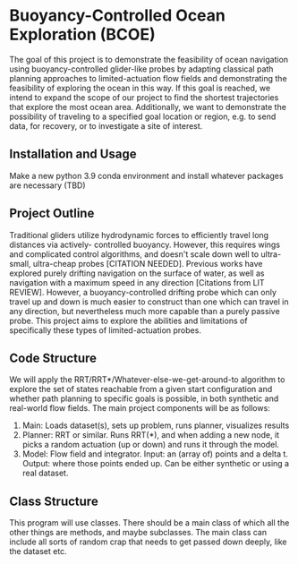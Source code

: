 # Buoyancy-Controlled Ocean Exploration (BCOE)

The goal of this project is to demonstrate the feasibility of ocean navigation using buoyancy-controlled
glider-like probes by adapting classical path planning approaches to limited-actuation flow fields and
demonstrating the feasibility of exploring the ocean in this way. If this goal is reached, we intend to
expand the scope of our project to find the shortest trajectories that explore the most ocean area.
Additionally, we want to demonstrate the possibility of traveling to a specified goal location or region,
e.g. to send data, for recovery, or to investigate a site of interest.

## Installation and Usage

Make a new python 3.9 conda environment and install whatever packages are necessary (TBD)

## Project Outline

Traditional gliders utilize hydrodynamic forces to efficiently travel long distances via actively-
controlled buoyancy. However, this requires wings and complicated control algorithms, and doesn't
scale down well to ultra-small, ultra-cheap probes \[CITATION NEEDED\]. Previous works have explored
purely drifting navigation on the surface of water, as well as navigation with a maximum speed in any
direction \[Citations from LIT REVIEW\]. However, a buoyancy-controlled drifting probe which can only
travel up and down is much easier to construct than one which can travel in any direction, but
nevertheless much more capable than a purely passive probe. This project aims to explore the abilities and
limitations of specifically these types of limited-actuation probes.

## Code Structure

We will apply the RRT/RRT*/Whatever-else-we-get-around-to algorithm to explore the set of states reachable from a given start configuration and whether path planning to specific goals is possible, in both synthetic and real-world flow fields. The main project components will be as follows:

1. Main: Loads dataset(s), sets up problem, runs planner, visualizes results
2. Planner: RRT or similar. Runs RRT(*), and when adding a new node, it picks a random actuation (up or down) and runs it through the model.
3. Model: Flow field and integrator. Input: an (array of) points and a delta t. Output: where those points ended up. Can be either synthetic or using a real dataset.

## Class Structure

This program will use classes. There should be a main class of which all the other things are methods, and maybe subclasses. The main class can include all sorts of random crap that needs to get passed down deeply, like the dataset etc.
